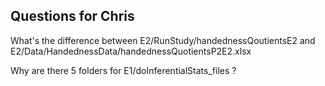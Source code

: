 ## Questions for Chris

What's the difference between E2/RunStudy/handednessQoutientsE2 and E2/Data/HandednessData/handednessQuotientsP2E2.xlsx

Why are there 5 folders for E1/doInferentialStats_files ?